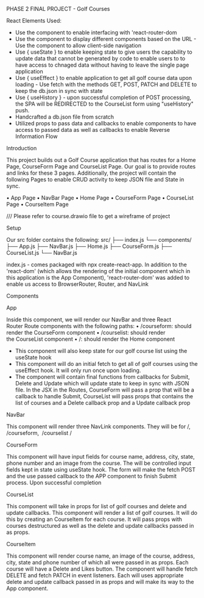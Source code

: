 PHASE 2 FINAL PROJECT - Golf Courses

React Elements Used:

- Use the <BrowserRouter> component to enable interfacing with
  'react-router-dom
- Use the <Route> component to display different components based on the URL - Use the <NavLink> component to allow client-side navigation
- Use { useState } to enable keeping state to give users the capability to update data
  that cannot be generated by code to enable users to to have access to chnaged data without having
  to leave the single page application
- Use { useEffect } to enable application to get all golf course data upon loading - Use fetch with the methods GET, POST, PATCH and DELETE to keep the db.json in sync with state
- Use { useHistory } - upon successful completion of POST processing, the SPA will be REDIRECTED to the CourseList form using "useHistory" push.
- Handcrafted a db.json file from scratch
- Utilized props to pass data and callbacks to enable components to have access to passed data as well as callbacks to enable Reverse Information Flow

Introduction

This project builds out a Golf Course application that has routes for a Home Page, CourseForm Page and CourseList Page. Our goal is to provide routes and links for these 3 pages. Additionally, the project will contain the following Pages to enable CRUD activity to keep JSON file and State in sync.

• App Page
• NavBar Page
• Home Page
• CourseForm Page
• CourseList Page
• CourseItem Page

/// Please refer to course.drawio file to get a wireframe of project

Setup

Our src folder contains the following:
src/
├── index.js
└── components/
├── App.js
├── NavBar.js
├── Home.js
├── CourseForm.js
├── CourseList.js
└── NavBar.js

index.js - comes packaged with npx create-react-app. In addition to the 'react-dom' (which allows the rendering of the initial component which in this application is the App Component), 'react-router-dom' was added to enable us access to BrowserRouter, Router, and NavLink

Components

App

Inside this component, we will render our NavBar and three React Router Route components with the following paths:
• /courseform: should render the CourseForm component
• /courselist: should render the CourseList component
• /: should render the Home component

- This component will also keep state for our golf course list using the useState hook
- This component will do an initial fetch to get all of golf courses using the useEffect hook. It will only run once upon loading.
- The component will contain final functions from callbacks for Submit, Delete and Update which will update state to keep in sync with JSON file. In the JSX in the Routes, CourseForm will pass a prop that will be a callback to handle Submit, CourseList will pass props that contains the list of courses and a Delete callback prop and a Update callback prop

NavBar

This component will render three NavLink components. They will be for /,  /courseform,  /courselist /

CourseForm

This component will have input fields for course name, address, city, state, phone number and an image from the course. The will be controlled input fields kept in state using useState hook. The form will make the fetch POST and the use passed callback to the APP component to finish Submit process. Upon successful completion

CourseList

This component will take in props for list of golf courses and delete and update callbacks. This component will render a list of golf courses. It will do this by creating an CourseItem for each course. It will pass props with courses destructured as well as the delete and update callbacks passed in as props.

CourseItem

This component will render course name, an image of the course, address, city, state and phone number of which all were passed in as props. Each course will have a Delete and Likes button. The component will handle fetch DELETE and fetch PATCH in event listeners. Each will uses appropriate delete and update callback passed in as props and will make its way to the App component.
